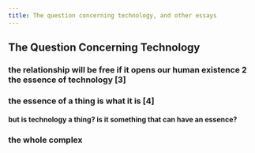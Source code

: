 ```yaml
---
title: The question concerning technology, and other essays
---
```


## The Question Concerning Technology
### the relationship will be free if it opens our human existence 2 the essence of technology [3]
### the essence of a thing is what it is [4]
#### but is technology a thing? is it something that can have an essence?
### the whole complex
